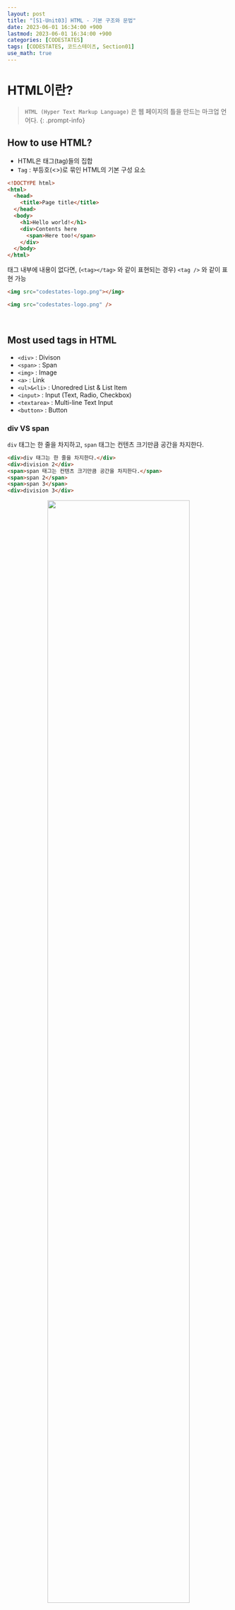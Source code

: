 ```yaml
---
layout: post
title: "[S1-Unit03] HTML - 기본 구조와 문법"
date: 2023-06-01 16:34:00 +900
lastmod: 2023-06-01 16:34:00 +900
categories: [CODESTATES]
tags: [CODESTATES, 코드스테이츠, Section01]
use_math: true
---
```


# HTML이란?
> `HTML (Hyper Text Markup Language)` 은 웹 페이지의 틀을 만드는 마크업 언어다.
{: .prompt-info} 

## How to use HTML?
- HTML은 태그(tag)들의 집합
- `Tag` : 부등호(<>)로 묶인 HTML의 기본 구성 요소

```html
<!DOCTYPE html>
<html>
  <head>
    <title>Page title</title>
  </head>
  <body>
    <h1>Hello world!</h1>
    <div>Contents here
      <span>Here too!</span>
    </div>
  </body>
</html>
```

태그 내부에 내용이 없다면, (`<tag></tag>` 와 같이 표현되는 경우) `<tag />` 와 같이 표현 가능

```html
<img src="codestates-logo.png"></img>

<img src="codestates-logo.png" />
```

<br>

## Most used tags in HTML
- `<div>` : Divison
- `<span>` : Span
- `<img>` : Image
- `<a>` : Link
- `<ul>&<li>` : Unoredred List & List Item
- `<input>` : Input (Text, Radio, Checkbox)
- `<textarea>` : Multi-line Text Input
- `<button>` : Button

### div VS span

`div` 태그는 한 줄을 차지하고, `span` 태그는 컨텐츠 크기만큼 공간을 차지한다.

```html
<div>div 태그는 한 줄을 차지한다.</div>
<div>division 2</div>
<span>span 태그는 컨텐츠 크기만큼 공간을 차지한다.</span>
<span>span 2</span>
<span>span 3</span>
<div>division 3</div>
```

<center>
  <img src="https://github.com/sineTlsl/sineTlsl.github.io/assets/97720335/ae871b3d-fe4f-4484-87e4-97e0bf1798f9" width="80%" />
</center>

### img: 이미지 삽입

```html
<img src="/라푼젤.jpeg" />
```

<center>
  <img src="https://github.com/sineTlsl/sineTlsl.github.io/assets/97720335/1733b9f2-ec70-49bf-a45a-83c7c1df78dd" width="80%" />
</center>

### a: 링크 삽입

```html
<a href="https://codestates.com" target="_blank">코드스테이츠</a>
```

<center>
  <img src="https://github.com/sineTlsl/sineTlsl.github.io/assets/97720335/479145d9-7684-4816-8e7f-54aacaa5a64a" width="80%" />
</center>

### ul, li: 목록 입력

```html
<ul>
  <li>Item 1</li>
  <li>Item 2</li>
  <li>
    Item 3 3 has nested list
    <ul>
      <li>Item 3-1</li>
    </ul>
  </li>
</ul>
```

<center>
  <img src="https://github.com/sineTlsl/sineTlsl.github.io/assets/97720335/46ed3d53-629b-4055-8793-86924542adae" width="80%" />
</center>


### input, textarea: 다양한 입력 폼

```html
<input type="text" placeholder="type-here" />
<div>
  <input type="radio" name="choice" value="a" /> a
  <input type="radio" name="choice" value="b" /> b
</div>
<textarea></textarea>
<div>
  <input type="checkbox" checked /> checked
  <input type="checkbox" /> unchecked
</div>
```

<center>
  <img src="https://github.com/sineTlsl/sineTlsl.github.io/assets/97720335/ef418b80-8dec-4ef6-9e1c-458ef4fbbbf1" width="80%" />
</center>

### button: 버튼

```html
<button>Submit</button>
```

<center>
  <img src="https://github.com/sineTlsl/sineTlsl.github.io/assets/97720335/ad480542-362a-4e72-8acb-ed5b17660aff" width="80%" />
</center>

<br>

## 아이디, 비밀번호 입력 창 예제 (뼈대만)

```html
<!DOCTYPE html>
<html lang="ko">
  <head>
    <meta charset="UTF-8" />
    <meta http-equiv="X-UA-Compatible" content="IE=edge" />
    <meta name="viewport" content="width=device-width, initial-scale=1.0" />
    <title>아이디, 비밀번호 입력 창 만들기</title>
  </head>
  <body>
    <input type="text" placeholder="ID" />
    <input type="password" placeholder="password" />
    <button>Login</button>
    <label> <input type="checkbox" />Keep Login </label>
  </body>
</html>
```

<center>
  <img src="https://github.com/sineTlsl/sineTlsl.github.io/assets/97720335/a99ba46d-70df-4a56-a17f-94c79b1bfdaa" width="80%" />
</center>

<br>

**Reference**

[CODESTATES (SEB_FE_43)](https://www.codestates.com/)